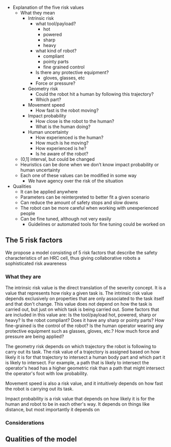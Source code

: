 - Explanation of the five risk values
    - What they mean
        - Intrinsic risk
            - what tool/payload?
                - hot
                - powered
                - sharp
                - heavy
            - what kind of robot?
                - compliant
                - pointy parts
                - fine grained control
            - Is there any protective equipment?
                - gloves, glasses, etc
            - Force or pressure?
        - Geometry risk
            - Could the robot hit a human by following this trajectory?
            - Which part?
        - Movement speed
            - How fast is the robot moving?
        - Impact probability
            - How close is the robot to the human?
            - What is the human doing?
        - Human uncertainty
            - How experienced is the human?
            - How much is he moving?
            - How experienced is he?
            - Is he aware of the robot?
    - (0,1] interval, but could be changed
    - Heuristics can be done when we don’t know impact probability or human uncertainty
    - Each one of these values can be modified in some way
        - We have agency over the risk of the situation
- Qualities
    - It can be applied anywhere
    - Parameters can be reinterpreted to better fit a given scenario
    - Can reduce the amount of safety stops and slow downs
    - The robot can be more careful when working with unexperienced people
    - Can be fine tuned, although not very easily
        - Guidelines or automated tools for fine tuning could be worked on

## The 5 risk factors
We propose a model consisting of 5 risk factors that describe the safety characteristics of an HRC cell, thus giving collaborative robots a sophisticated risk awareness

### What they are
The intrinsic risk value is the direct translation of the severity concept. It is a value that represents how risky a given task is. The intrinsic risk value depends exclusively on properties that are only associated to the task itself and that don't change. This value does not depend on how the task is carried out, but just on which task is being carried out.
Some factors that are included in this value are:
Is the tool/payload hot, powered, sharp or heavy?
Is the robot compliant? Does it have any sharp or pointy parts?
How fine-grained is the control of the robot?
Is the human operator wearing any protective equipment such as glasses, gloves, etc.?
How much force and pressure are being applied?

The geometry risk depends on which trajectory the robot is following to carry out its task. The risk value of a trajectory is assigned based on how likely it is for that trajectory to intersect a human body part and which part it is likely to intersect. For example, a path that is likely to intersect the operator's head has a higher geometric risk than a path that might intersect the operator's foot with low probability.

Movement speed is also a risk value, and it intuitively depends on how fast the robot is carrying out its task.

Impact probability is a risk value that depends on how likely it is for the human and robot to be in each other's way. It depends on things like distance, but most importantly it depends on

### Considerations

## Qualities of the model